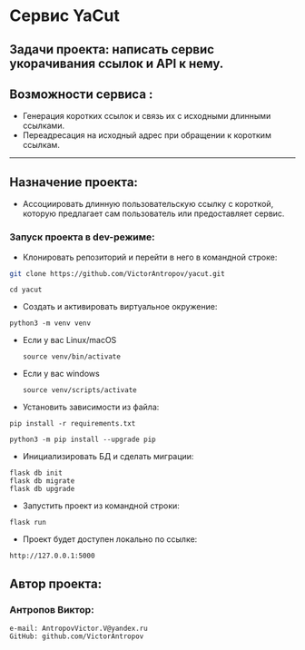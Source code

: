 # Сервис YaCut
## Задачи проекта: написать сервис укорачивания ссылок и API к нему. 
## Возможности сервиса :
- Генерация коротких ссылок и связь их с исходными длинными ссылками.
- Переадресация на исходный адрес при обращении к коротким ссылкам.
---
## Назначение проекта:
- Ассоциировать длинную пользовательскую ссылку с короткой, которую предлагает сам пользователь или предоставляет сервис.
### Запуск проекта в dev-режиме:

- Клонировать репозиторий и перейти в него в командной строке:

```bash
git clone https://github.com/VictorAntropov/yacut.git
```

```
cd yacut
```

- Cоздать и активировать виртуальное окружение:

```
python3 -m venv venv
```

* Если у вас Linux/macOS

    ```
    source venv/bin/activate
    ```

* Если у вас windows

    ```
    source venv/scripts/activate
    ```

- Установить зависимости из файла:

```
pip install -r requirements.txt
```
```
python3 -m pip install --upgrade pip
```
- Инициализировать БД и сделать миграции:

```
flask db init
flask db migrate
flask db upgrade
```

- Запустить проект из командной строки:
```
flask run
```

- Проект будет доступен локально по ссылке:
```
http://127.0.0.1:5000
```

##  Автор проекта:
### Антропов Виктор:
```
e-mail: AntropovVictor.V@yandex.ru
GitHub: github.com/VictorAntropov
```